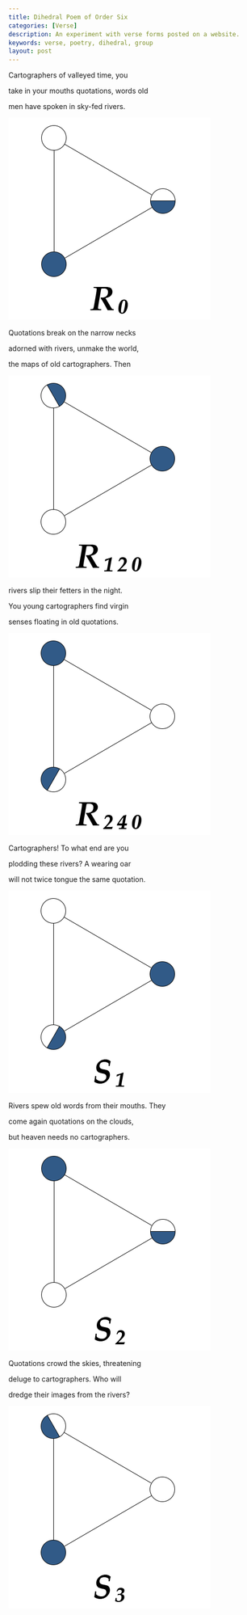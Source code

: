 ```yaml
---
title: Dihedral Poem of Order Six
categories: [Verse]
description: An experiment with verse forms posted on a website.
keywords: verse, poetry, dihedral, group
layout: post
---
```


<div class="dihedral-container">
    <div class="dihedral-item">
        <p class="hanging">
            Cartographers of valleyed time, you
        </p>
        <p class="hanging">
            take in your mouths quotations, words old
        </p>
        <p class="hanging">
            men have spoken in sky-fed rivers.
        </p>
    </div>
    <div class="dihedral-item dihedral-img">
        <img src="/static/images/D_3_R_0.png" alt="R_0">
    </div>
</div>
<div class="dihedral-container">
    <div class="dihedral-item">
        <p class="hanging">
            Quotations break on the narrow necks
        </p>
        <p class="hanging">
            adorned with rivers, unmake the world,
        </p>
        <p class="hanging">
            the maps of old cartographers. Then
        </p>
    </div>
    <div class="dihedral-item dihedral-img">
        <img src="/static/images/D_3_R_120.png" alt="R_120">
    </div>
</div>
<div class="dihedral-container">
    <div class="dihedral-item">
        <p class="hanging">
            rivers slip their fetters in the night.
        </p>
        <p class="hanging">
            You young cartographers find virgin
        </p>
        <p class="hanging">
            senses floating in old quotations.
        </p>
    </div>
    <div class="dihedral-item dihedral-img">
        <img src="/static/images/D_3_R_240.png" alt="R_240">
    </div>
</div>
<div class="dihedral-container">
    <div class="dihedral-item">
        <p class="hanging">
            Cartographers! To what end are you
        </p>
        <p class="hanging">
            plodding these rivers? A wearing oar
        </p>
        <p class="hanging">
            will not twice tongue the same quotation.
        </p>
    </div>
    <div class="dihedral-item dihedral-img">
        <img src="/static/images/D_3_S_1.png" alt="S_1">
    </div>
</div>
<div class="dihedral-container">
    <div class="dihedral-item">
        <p class="hanging">
            Rivers spew old words from their mouths. They
        </p>
        <p class="hanging">
            come again quotations on the clouds,
        </p>
        <p class="hanging">
            but heaven needs no cartographers.
        </p>
    </div>
    <div class="dihedral-item dihedral-img">
        <img src="/static/images/D_3_S_2.png" alt="S_2">
    </div>
</div>
<div class="dihedral-container">
    <div class="dihedral-item">
        <p class="hanging">
            Quotations crowd the skies, threatening
        </p>
        <p class="hanging">
            deluge to cartographers. Who will
        </p>
        <p class="hanging">
            dredge their images from the rivers?
        </p>
    </div>
    <div class="dihedral-item dihedral-img">
        <img src="/static/images/D_3_S_3.png" alt="S_3">
    </div>
</div>